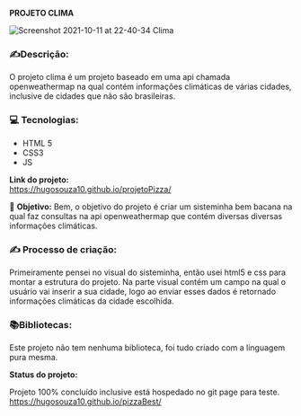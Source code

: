
**PROJETO CLIMA**

![Screenshot 2021-10-11 at 22-40-34 Clima](https://user-images.githubusercontent.com/51915862/136876576-28a0e9fb-9ce3-4296-92cd-b0fad323b854.png)


### ✍️**Descrição:**

O projeto clima é um projeto baseado em uma api chamada openweathermap na qual
contém informações climáticas de várias cidades, inclusive de cidades que não
são brasileiras. 



### 💻  **Tecnologias:**

-   HTML 5
-   CSS3
-   JS

**Link do projeto:**  
   https://hugosouza10.github.io/projetoPizza/
   

🎯 **Objetivo:**  Bem, o objetivo do projeto é criar um sisteminha bem bacana na qual faz 
consultas na api openweathermap que contém diversas diversas informações climáticas.



### ✍️ **Processo de criação:** 
  Primeiramente pensei no visual do sisteminha, então usei html5 e css para montar
  a estrutura do projeto. Na parte visual contém um campo na qual o usuário vai
  inserir a sua cidade, logo ao enviar esses dados é retornado informações climáticas
  da cidade escolhida.




### 📚**Bibliotecas:**

Este projeto não tem nenhuma biblioteca, foi tudo criado com a linguagem pura mesma.


**Status do projeto:**

Projeto 100% concluído inclusive está hospedado no git page para teste. https://hugosouza10.github.io/pizzaBest/
